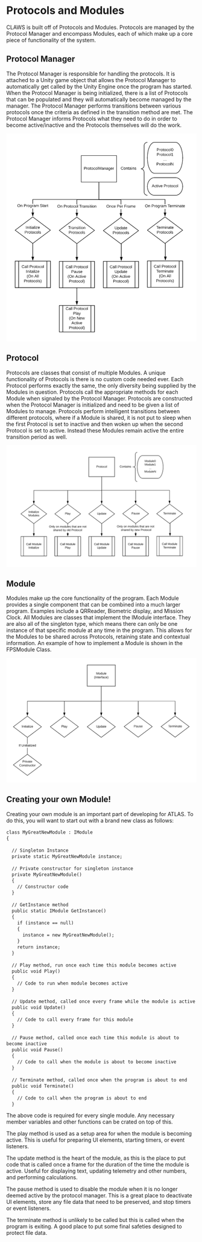 # Protocols and Modules

CLAWS is built off of Protocols and Modules. Protocols are managed by the Protocol Manager and encompass Modules, each of which make up a core piece of functionality of the system.

<h2>Protocol Manager</h2>

The Protocol Manager is responsible for handling the protocols. It is attached to a Unity game object that allows the Protocol Manager to automatically get called by the Unity Engine once the program has started. When the Protocol Manager is being initialized, there is a list of Protocols that can be populated and they will automatically become managed by the manager. The Protocol Manager performs transitions between various protocols once the criteria as defined in the transition method are met. The Protocol Manager informs Protocols what they need to do in order to become active/inactive and the Protocols themselves will do the work.

![Protocol_Manager](diagrams/Protocol_Manager.png)

<h2>Protocol</h2>

Protocols are classes that consist of multiple Modules. A unique functionality of Protocols is there is no custom code needed ever. Each Protocol performs exactly the same, the only diversity being supplied by the Modules in question. Protocols call the appropriate methods for each Module when signaled by the Protocol Manager. Protocols are constructed when the Protocol Manager is initialized and need to be given a list of Modules to manage. Protocols perform intelligent transitions between different protocols, where if a Module is shared, it is not put to sleep when the first Protocol is set to inactive and then woken up when the second Protocol is set to active. Instead these Modules remain active the entire transition period as well.

![Protocol](diagrams/Protocol.png)

<h2>Module</h2>

Modules make up the core functionality of the program. Each Module provides a single component that can be combined into a much larger program. Examples include a QRReader, Biometric display, and Mission Clock. All Modules are classes that implement the IModule interface. They are also all of the singleton type, which means there can only be one instance of that specific module at any time in the program. This allows for the Modules to be shared across Protocols, retaining state and contextual information. An example of how to implement a Module is shown in the FPSModule Class.

![Modules](diagrams/Modules.png)

<h2>Creating your own Module!</h2>

Creating your own module is an important part of developing for ATLAS. To do this, you will want to start out with a brand new class as follows:

```
class MyGreatNewModule : IModule
{

  // Singleton Instance
  private static MyGreatNewModule instance;

  // Private constructor for singleton instance
  private MyGreatNewModule() 
  {
    // Constructor code
  }

  // GetInstance method
  public static IModule GetInstance()
  {
    if (instance == null)
    {
      instance = new MyGreatNewModule();
    }
    return instance;
  }

  // Play method, run once each time this module becomes active 
  public void Play()
  {
    // Code to run when module becomes active
  }

  // Update method, called once every frame while the module is active
  public void Update()
  {
    // Code to call every frame for this module
  }

  // Pause method, called once each time this module is about to become inactive
  public void Pause()
  {
    // Code to call when the module is about to become inactive
  }

  // Terminate method, called once when the program is about to end
  public void Terminate()
  {
    // Code to call when the program is about to end
  }
```

The above code is required for every single module. Any necessary member variables and other functions can be crated on top of this. 

The play method is used as a setup area for when the module is becoming active. This is useful for preparing UI elements, starting timers, or event listeners.

The update method is the heart of the module, as this is the place to put code that is called once a frame for the duration of the time the module is active. Useful for displaying text, updating telemetry and other numbers, and performing calculations.

The pause method is used to disable the module when it is no longer deemed active by the protocol manager. This is a great place to deactivate UI elements, store any file data that need to be preserved, and stop timers or event listeners.

The terminate method is unlikely to be called but this is called when the program is exiting. A good place to put some final safeties designed to protect file data.
